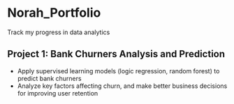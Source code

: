 # Norah_Portfolio
Track my progress in data analytics

## Project 1: Bank Churners Analysis and Prediction
* Apply supervised learning models (logic regression, random forest) to predict bank churners
* Analyze key factors affecting churn, and make better business decisions for improving user retention
